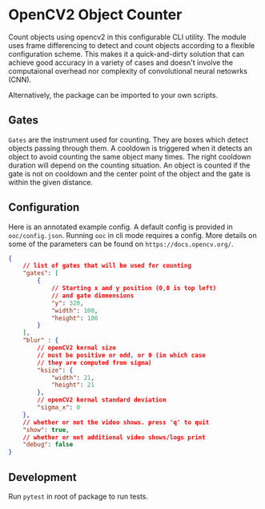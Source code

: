 # OpenCV2 Object Counter
Count objects using opencv2 in this configurable CLI utility. The module uses frame differencing to detect and count objects according to a flexible configuration scheme. This makes it a quick-and-dirty solution that can achieve good accuracy in a variety of cases and doesn't involve the computaional overhead nor complexity of convolutional neural netowrks (CNN). 

Alternatively, the package can be imported to your own scripts.

## Gates
`Gates` are the instrument used for counting. They are boxes which detect  objects passing through them. A cooldown is triggered when it detects an object to avoid counting the same object many times. The right cooldown duration will depend on the counting situation. An object is counted if the gate is not on cooldown and the center point of the object and the gate is within the given distance.

## Configuration
Here is an annotated example config. A default config is provided in `ooc/config.json`. Running `ooc` in cli mode requires a config. More details on some of the parameters can be found on `https://docs.opencv.org/`.

```json
{
    // list of gates that will be used for counting
    "gates": [
        {
            // Starting x and y position (0,0 is top left)
            // and gate dimnensions
            "y": 320,
            "width": 100,
            "height": 100
        }
    ],
    "blur" : {
        // openCV2 kernal size
        // must be positive or odd, or 0 (in which case 
        // they are computed from sigma)
        "ksize": {
            "width": 21,
            "height": 21
        },
        // openCV2 kernal standard deviation
        "sigma_x": 0
    },
    // whether or not the video shows. press 'q' to quit
    "show": true,
    // whether or not additional video shows/logs print
    "debug": false
}
```

## Development
Run `pytest` in root of package to run tests.
